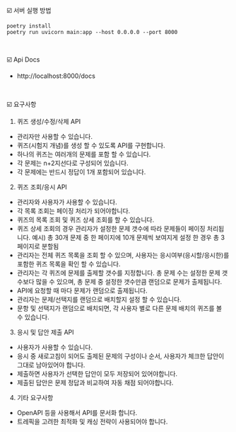 ☑️ 서버 실행 방법
```
poetry install
poetry run uvicorn main:app --host 0.0.0.0 --port 8000
```
<br>

☑️ Api Docs
- http://localhost:8000/docs

<br>

☑️ 요구사항
1. 퀴즈 생성/수정/삭제 API
- 관리자만 사용할 수 있습니다.
- 퀴즈(시험지 개념)를 생성 할 수 있도록 API를 구현합니다.
- 하나의 퀴즈는 여러개의 문제를 포함 할 수 있습니다.
- 각 문제는 n+2지선다로 구성되어 있습니다.
- 각 문제에는 반드시 정답이 1개 포함되어 있습니다.

2. 퀴즈 조회/응시 API
- 관리자와 사용자가 사용할 수 있습니다.
- 각 목록 조회는 페이징 처리가 되어야합니다.
- 퀴즈의 목록 조회 및 퀴즈 상세 조회를 할 수 있습니다.
- 퀴즈 상세 조회의 경우 관리자가 설정한 문제 갯수에 따라 문제들이 페이징 처리됩니다.
  예시) 총 30개 문제 중 한 페이지에 10개 문제씩 보여지게 설정 한 경우 총 3페이지로 분할됨
- 관리자는 전체 퀴즈 목록을 조회 할 수 있으며, 사용자는 응시여부(응시할/응시한)를 포함한 퀴즈 목록을 확인 할 수 있습니다.
- 관리자는 각 퀴즈에 문제를 출제할 갯수를 지정합니다. 총 문제 수는 설정한 문제 갯수보다 많을 수 있으며, 총 문제 중 설정한 갯수만큼 랜덤으로 문제가 출제됩니다.
- API에 요청할 때 마다 문제가 랜덤으로 출제됩니다.
- 관리자는 문제/선택지를 랜덤으로 배치할지 설정 할 수 있습니다.
- 문항 및 선택지가 랜덤으로 배치되면, 각 사용자 별로 다른 문제 배치의 퀴즈를 볼 수 있습니다.

3. 응시 및 답안 제출 API
- 사용자가 사용할 수 있습니다.
- 응시 중 새로고침이 되어도 출제된 문제의 구성이나 순서, 사용자가 체크한 답안이 그대로 남아있어야 합니다.
- 제출하면 사용자가 선택한 답안이 모두 저장되어 있어야합니다.
- 제출된 답안은 문제 정답과 비교하여 자동 채점 되어야합니다.

4. 기타 요구사항
- OpenAPI 등을 사용해서 API를 문서화 합니다.
- 트레픽을 고려한 최적화 및 캐싱 전략이 사용되어야 합니다.
